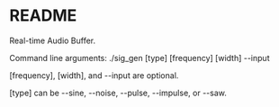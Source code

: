 # README #

Real-time Audio Buffer.

Command line arguments: ./sig_gen [type] [frequency] [width] --input

[frequency], [width], and --input are optional.

[type] can be --sine, --noise, --pulse, --impulse, or --saw.